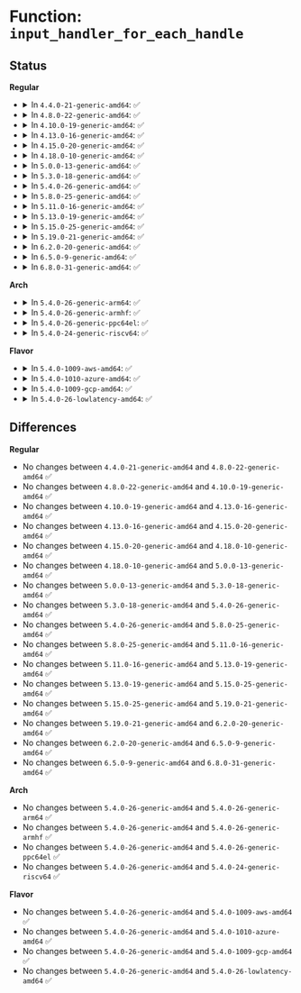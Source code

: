 # Function: <code>input_handler_for_each_handle</code>

## Status
<b>Regular</b>
<ul>
<li>
<details>
<summary>In <code>4.4.0-21-generic-amd64</code>: ✅</summary>

```c
int input_handler_for_each_handle(struct input_handler * handler, void * data, int (*)(struct input_handle *, void *) fn)
```

```json
{
  "name": "input_handler_for_each_handle",
  "collision_type": "Unique Global",
  "inline_type": "No",
  "funcs": [
    {
      "addr": 18446744071585557664,
      "name": "input_handler_for_each_handle",
      "external": true,
      "loc": "drivers/input/input.c:2272",
      "file": "drivers/input/input.c",
      "inline": "seen, unknown",
      "caller_inline": [],
      "caller_func": [
        "drivers/tty/vt/keyboard.c:kd_nosound",
        "drivers/tty/vt/keyboard.c:kbd_rate",
        "drivers/tty/vt/keyboard.c:vt_do_kbkeycode_ioctl",
        "drivers/tty/vt/keyboard.c:vt_do_kbkeycode_ioctl"
      ]
    }
  ],
  "symbols": [
    {
      "addr": 18446744071585557664,
      "name": "input_handler_for_each_handle",
      "section": ".text",
      "bind": "STB_GLOBAL",
      "size": 87
    }
  ]
}
```
</details>
</li>
<li>
<details>
<summary>In <code>4.8.0-22-generic-amd64</code>: ✅</summary>

```c
int input_handler_for_each_handle(struct input_handler * handler, void * data, int (*)(struct input_handle *, void *) fn)
```

```json
{
  "name": "input_handler_for_each_handle",
  "collision_type": "Unique Global",
  "inline_type": "No",
  "funcs": [
    {
      "addr": 18446744071585951568,
      "name": "input_handler_for_each_handle",
      "external": true,
      "loc": "drivers/input/input.c:2271",
      "file": "drivers/input/input.c",
      "inline": "seen, unknown",
      "caller_inline": [],
      "caller_func": [
        "drivers/tty/vt/keyboard.c:vt_do_kbkeycode_ioctl",
        "drivers/tty/vt/keyboard.c:vt_do_kbkeycode_ioctl",
        "drivers/tty/vt/keyboard.c:kbd_rate",
        "drivers/tty/vt/keyboard.c:kd_nosound"
      ]
    }
  ],
  "symbols": [
    {
      "addr": 18446744071585951568,
      "name": "input_handler_for_each_handle",
      "section": ".text",
      "bind": "STB_GLOBAL",
      "size": 87
    }
  ]
}
```
</details>
</li>
<li>
<details>
<summary>In <code>4.10.0-19-generic-amd64</code>: ✅</summary>

```c
int input_handler_for_each_handle(struct input_handler * handler, void * data, int (*)(struct input_handle *, void *) fn)
```

```json
{
  "name": "input_handler_for_each_handle",
  "collision_type": "Unique Global",
  "inline_type": "No",
  "funcs": [
    {
      "addr": 18446744071586139984,
      "name": "input_handler_for_each_handle",
      "external": true,
      "loc": "drivers/input/input.c:2271",
      "file": "drivers/input/input.c",
      "inline": "seen, unknown",
      "caller_inline": [],
      "caller_func": [
        "drivers/tty/vt/keyboard.c:vt_do_kbkeycode_ioctl",
        "drivers/tty/vt/keyboard.c:vt_do_kbkeycode_ioctl",
        "drivers/tty/vt/keyboard.c:kbd_rate",
        "drivers/tty/vt/keyboard.c:kd_nosound"
      ]
    }
  ],
  "symbols": [
    {
      "addr": 18446744071586139984,
      "name": "input_handler_for_each_handle",
      "section": ".text",
      "bind": "STB_GLOBAL",
      "size": 87
    }
  ]
}
```
</details>
</li>
<li>
<details>
<summary>In <code>4.13.0-16-generic-amd64</code>: ✅</summary>

```c
int input_handler_for_each_handle(struct input_handler * handler, void * data, int (*)(struct input_handle *, void *) fn)
```

```json
{
  "name": "input_handler_for_each_handle",
  "collision_type": "Unique Global",
  "inline_type": "No",
  "funcs": [
    {
      "addr": 18446744071586228784,
      "name": "input_handler_for_each_handle",
      "external": true,
      "loc": "drivers/input/input.c:2277",
      "file": "drivers/input/input.c",
      "inline": "seen, unknown",
      "caller_inline": [],
      "caller_func": [
        "drivers/tty/vt/keyboard.c:vt_do_kbkeycode_ioctl",
        "drivers/tty/vt/keyboard.c:vt_do_kbkeycode_ioctl",
        "drivers/tty/vt/keyboard.c:kbd_rate",
        "drivers/tty/vt/keyboard.c:kd_nosound"
      ]
    }
  ],
  "symbols": [
    {
      "addr": 18446744071586228784,
      "name": "input_handler_for_each_handle",
      "section": ".text",
      "bind": "STB_GLOBAL",
      "size": 87
    }
  ]
}
```
</details>
</li>
<li>
<details>
<summary>In <code>4.15.0-20-generic-amd64</code>: ✅</summary>

```c
int input_handler_for_each_handle(struct input_handler * handler, void * data, int (*)(struct input_handle *, void *) fn)
```

```json
{
  "name": "input_handler_for_each_handle",
  "collision_type": "Unique Global",
  "inline_type": "No",
  "funcs": [
    {
      "addr": 18446744071586692080,
      "name": "input_handler_for_each_handle",
      "external": true,
      "loc": "drivers/input/input.c:2270",
      "file": "drivers/input/input.c",
      "inline": "seen, unknown",
      "caller_inline": [],
      "caller_func": [
        "drivers/tty/vt/keyboard.c:vt_do_kbkeycode_ioctl",
        "drivers/tty/vt/keyboard.c:vt_do_kbkeycode_ioctl",
        "drivers/tty/vt/keyboard.c:kbd_rate",
        "drivers/tty/vt/keyboard.c:kd_nosound"
      ]
    }
  ],
  "symbols": [
    {
      "addr": 18446744071586692080,
      "name": "input_handler_for_each_handle",
      "section": ".text",
      "bind": "STB_GLOBAL",
      "size": 89
    }
  ]
}
```
</details>
</li>
<li>
<details>
<summary>In <code>4.18.0-10-generic-amd64</code>: ✅</summary>

```c
int input_handler_for_each_handle(struct input_handler * handler, void * data, int (*)(struct input_handle *, void *) fn)
```

```json
{
  "name": "input_handler_for_each_handle",
  "collision_type": "Unique Global",
  "inline_type": "No",
  "funcs": [
    {
      "addr": 18446744071586958496,
      "name": "input_handler_for_each_handle",
      "external": true,
      "loc": "drivers/input/input.c:2277",
      "file": "drivers/input/input.c",
      "inline": "seen, unknown",
      "caller_inline": [],
      "caller_func": [
        "drivers/tty/vt/keyboard.c:vt_do_kbkeycode_ioctl",
        "drivers/tty/vt/keyboard.c:vt_do_kbkeycode_ioctl",
        "drivers/tty/vt/keyboard.c:kbd_rate",
        "drivers/tty/vt/keyboard.c:kd_nosound"
      ]
    }
  ],
  "symbols": [
    {
      "addr": 18446744071586958496,
      "name": "input_handler_for_each_handle",
      "section": ".text",
      "bind": "STB_GLOBAL",
      "size": 89
    }
  ]
}
```
</details>
</li>
<li>
<details>
<summary>In <code>5.0.0-13-generic-amd64</code>: ✅</summary>

```c
int input_handler_for_each_handle(struct input_handler * handler, void * data, int (*)(struct input_handle *, void *) fn)
```

```json
{
  "name": "input_handler_for_each_handle",
  "collision_type": "Unique Global",
  "inline_type": "No",
  "funcs": [
    {
      "addr": 18446744071587119360,
      "name": "input_handler_for_each_handle",
      "external": true,
      "loc": "drivers/input/input.c:2277",
      "file": "drivers/input/input.c",
      "inline": "seen, unknown",
      "caller_inline": [],
      "caller_func": [
        "drivers/tty/vt/keyboard.c:vt_do_kbkeycode_ioctl",
        "drivers/tty/vt/keyboard.c:vt_do_kbkeycode_ioctl",
        "drivers/tty/vt/keyboard.c:kbd_rate",
        "drivers/tty/vt/keyboard.c:kd_nosound"
      ]
    }
  ],
  "symbols": [
    {
      "addr": 18446744071587119360,
      "name": "input_handler_for_each_handle",
      "section": ".text",
      "bind": "STB_GLOBAL",
      "size": 89
    }
  ]
}
```
</details>
</li>
<li>
<details>
<summary>In <code>5.3.0-18-generic-amd64</code>: ✅</summary>

```c
int input_handler_for_each_handle(struct input_handler * handler, void * data, int (*)(struct input_handle *, void *) fn)
```

```json
{
  "name": "input_handler_for_each_handle",
  "collision_type": "Unique Global",
  "inline_type": "No",
  "funcs": [
    {
      "addr": 18446744071587384112,
      "name": "input_handler_for_each_handle",
      "external": true,
      "loc": "drivers/input/input.c:2273",
      "file": "drivers/input/input.c",
      "inline": "seen, unknown",
      "caller_inline": [],
      "caller_func": [
        "drivers/tty/vt/keyboard.c:vt_do_kbkeycode_ioctl",
        "drivers/tty/vt/keyboard.c:vt_do_kbkeycode_ioctl",
        "drivers/tty/vt/keyboard.c:kbd_rate",
        "drivers/tty/vt/keyboard.c:kd_nosound"
      ]
    }
  ],
  "symbols": [
    {
      "addr": 18446744071587384112,
      "name": "input_handler_for_each_handle",
      "section": ".text",
      "bind": "STB_GLOBAL",
      "size": 89
    }
  ]
}
```
</details>
</li>
<li>
<details>
<summary>In <code>5.4.0-26-generic-amd64</code>: ✅</summary>

```c
int input_handler_for_each_handle(struct input_handler * handler, void * data, int (*)(struct input_handle *, void *) fn)
```

```json
{
  "name": "input_handler_for_each_handle",
  "collision_type": "Unique Global",
  "inline_type": "No",
  "funcs": [
    {
      "addr": 18446744071587585968,
      "name": "input_handler_for_each_handle",
      "external": true,
      "loc": "drivers/input/input.c:2349",
      "file": "drivers/input/input.c",
      "inline": "seen, unknown",
      "caller_inline": [],
      "caller_func": [
        "drivers/tty/vt/keyboard.c:vt_do_kbkeycode_ioctl",
        "drivers/tty/vt/keyboard.c:vt_do_kbkeycode_ioctl",
        "drivers/tty/vt/keyboard.c:kbd_rate",
        "drivers/tty/vt/keyboard.c:kd_nosound"
      ]
    }
  ],
  "symbols": [
    {
      "addr": 18446744071587585968,
      "name": "input_handler_for_each_handle",
      "section": ".text",
      "bind": "STB_GLOBAL",
      "size": 89
    }
  ]
}
```
</details>
</li>
<li>
<details>
<summary>In <code>5.8.0-25-generic-amd64</code>: ✅</summary>

```c
int input_handler_for_each_handle(struct input_handler * handler, void * data, int (*)(struct input_handle *, void *) fn)
```

```json
{
  "name": "input_handler_for_each_handle",
  "collision_type": "Unique Global",
  "inline_type": "No",
  "funcs": [
    {
      "addr": 18446744071588447008,
      "name": "input_handler_for_each_handle",
      "external": true,
      "loc": "drivers/input/input.c:2347",
      "file": "drivers/input/input.c",
      "inline": "seen, unknown",
      "caller_inline": [],
      "caller_func": [
        "drivers/tty/vt/keyboard.c:vt_do_kbkeycode_ioctl",
        "drivers/tty/vt/keyboard.c:vt_do_kbkeycode_ioctl",
        "drivers/tty/vt/keyboard.c:kbd_rate",
        "drivers/tty/vt/keyboard.c:kd_nosound"
      ]
    }
  ],
  "symbols": [
    {
      "addr": 18446744071588447008,
      "name": "input_handler_for_each_handle",
      "section": ".text",
      "bind": "STB_GLOBAL",
      "size": 89
    }
  ]
}
```
</details>
</li>
<li>
<details>
<summary>In <code>5.11.0-16-generic-amd64</code>: ✅</summary>

```c
int input_handler_for_each_handle(struct input_handler * handler, void * data, int (*)(struct input_handle *, void *) fn)
```

```json
{
  "name": "input_handler_for_each_handle",
  "collision_type": "Unique Global",
  "inline_type": "No",
  "funcs": [
    {
      "addr": 18446744071588477024,
      "name": "input_handler_for_each_handle",
      "external": true,
      "loc": "drivers/input/input.c:2453",
      "file": "drivers/input/input.c",
      "inline": "seen, unknown",
      "caller_inline": [],
      "caller_func": [
        "drivers/tty/vt/keyboard.c:vt_do_kbkeycode_ioctl",
        "drivers/tty/vt/keyboard.c:vt_do_kbkeycode_ioctl",
        "drivers/tty/vt/keyboard.c:kbd_rate",
        "drivers/tty/vt/keyboard.c:kd_nosound"
      ]
    }
  ],
  "symbols": [
    {
      "addr": 18446744071588477024,
      "name": "input_handler_for_each_handle",
      "section": ".text",
      "bind": "STB_GLOBAL",
      "size": 101
    }
  ]
}
```
</details>
</li>
<li>
<details>
<summary>In <code>5.13.0-19-generic-amd64</code>: ✅</summary>

```c
int input_handler_for_each_handle(struct input_handler * handler, void * data, int (*)(struct input_handle *, void *) fn)
```

```json
{
  "name": "input_handler_for_each_handle",
  "collision_type": "Unique Global",
  "inline_type": "No",
  "funcs": [
    {
      "addr": 18446744071588359136,
      "name": "input_handler_for_each_handle",
      "external": true,
      "loc": "drivers/input/input.c:2453",
      "file": "drivers/input/input.c",
      "inline": "seen, unknown",
      "caller_inline": [],
      "caller_func": [
        "drivers/tty/vt/keyboard.c:vt_do_kbkeycode_ioctl",
        "drivers/tty/vt/keyboard.c:vt_do_kbkeycode_ioctl",
        "drivers/tty/vt/keyboard.c:kbd_rate",
        "drivers/tty/vt/keyboard.c:kd_nosound"
      ]
    }
  ],
  "symbols": [
    {
      "addr": 18446744071588359136,
      "name": "input_handler_for_each_handle",
      "section": ".text",
      "bind": "STB_GLOBAL",
      "size": 101
    }
  ]
}
```
</details>
</li>
<li>
<details>
<summary>In <code>5.15.0-25-generic-amd64</code>: ✅</summary>

```c
int input_handler_for_each_handle(struct input_handler * handler, void * data, int (*)(struct input_handle *, void *) fn)
```

```json
{
  "name": "input_handler_for_each_handle",
  "collision_type": "Unique Global",
  "inline_type": "No",
  "funcs": [
    {
      "addr": 18446744071589022720,
      "name": "input_handler_for_each_handle",
      "external": true,
      "loc": "drivers/input/input.c:2459",
      "file": "drivers/input/input.c",
      "inline": "seen, unknown",
      "caller_inline": [],
      "caller_func": [
        "drivers/tty/vt/keyboard.c:vt_do_kbkeycode_ioctl",
        "drivers/tty/vt/keyboard.c:vt_do_kbkeycode_ioctl",
        "drivers/tty/vt/keyboard.c:kbd_rate",
        "drivers/tty/vt/keyboard.c:kd_nosound"
      ]
    }
  ],
  "symbols": [
    {
      "addr": 18446744071589022720,
      "name": "input_handler_for_each_handle",
      "section": ".text",
      "bind": "STB_GLOBAL",
      "size": 101
    }
  ]
}
```
</details>
</li>
<li>
<details>
<summary>In <code>5.19.0-21-generic-amd64</code>: ✅</summary>

```c
int input_handler_for_each_handle(struct input_handler * handler, void * data, int (*)(struct input_handle *, void *) fn)
```

```json
{
  "name": "input_handler_for_each_handle",
  "collision_type": "Unique Global",
  "inline_type": "No",
  "funcs": [
    {
      "addr": 18446744071590461296,
      "name": "input_handler_for_each_handle",
      "external": true,
      "loc": "drivers/input/input.c:2503",
      "file": "drivers/input/input.c",
      "inline": "seen, unknown",
      "caller_inline": [],
      "caller_func": [
        "drivers/tty/vt/keyboard.c:vt_do_kbkeycode_ioctl",
        "drivers/tty/vt/keyboard.c:vt_do_kbkeycode_ioctl",
        "drivers/tty/vt/keyboard.c:kbd_rate",
        "drivers/tty/vt/keyboard.c:kd_nosound"
      ]
    }
  ],
  "symbols": [
    {
      "addr": 18446744071590461296,
      "name": "input_handler_for_each_handle",
      "section": ".text",
      "bind": "STB_GLOBAL",
      "size": 122
    }
  ]
}
```
</details>
</li>
<li>
<details>
<summary>In <code>6.2.0-20-generic-amd64</code>: ✅</summary>

```c
int input_handler_for_each_handle(struct input_handler * handler, void * data, int (*)(struct input_handle *, void *) fn)
```

```json
{
  "name": "input_handler_for_each_handle",
  "collision_type": "Unique Global",
  "inline_type": "No",
  "funcs": [
    {
      "addr": 18446744071592103792,
      "name": "input_handler_for_each_handle",
      "external": true,
      "loc": "drivers/input/input.c:2515",
      "file": "drivers/input/input.c",
      "inline": "seen, unknown",
      "caller_inline": [],
      "caller_func": [
        "drivers/tty/vt/keyboard.c:vt_do_kbkeycode_ioctl",
        "drivers/tty/vt/keyboard.c:vt_do_kbkeycode_ioctl",
        "drivers/tty/vt/keyboard.c:kbd_rate",
        "drivers/tty/vt/keyboard.c:kd_nosound"
      ]
    }
  ],
  "symbols": [
    {
      "addr": 18446744071592103792,
      "name": "input_handler_for_each_handle",
      "section": ".text",
      "bind": "STB_GLOBAL",
      "size": 122
    }
  ]
}
```
</details>
</li>
<li>
<details>
<summary>In <code>6.5.0-9-generic-amd64</code>: ✅</summary>

```c
int input_handler_for_each_handle(struct input_handler * handler, void * data, int (*)(struct input_handle *, void *) fn)
```

```json
{
  "name": "input_handler_for_each_handle",
  "collision_type": "Unique Global",
  "inline_type": "No",
  "funcs": [
    {
      "addr": 18446744071592527520,
      "name": "input_handler_for_each_handle",
      "external": true,
      "loc": "drivers/input/input.c:2514",
      "file": "drivers/input/input.c",
      "inline": "seen, unknown",
      "caller_inline": [],
      "caller_func": [
        "drivers/tty/vt/keyboard.c:vt_do_kbkeycode_ioctl",
        "drivers/tty/vt/keyboard.c:vt_do_kbkeycode_ioctl",
        "drivers/tty/vt/keyboard.c:kbd_rate",
        "drivers/tty/vt/keyboard.c:kd_nosound"
      ]
    }
  ],
  "symbols": [
    {
      "addr": 18446744071592527520,
      "name": "input_handler_for_each_handle",
      "section": ".text",
      "bind": "STB_GLOBAL",
      "size": 122
    }
  ]
}
```
</details>
</li>
<li>
<details>
<summary>In <code>6.8.0-31-generic-amd64</code>: ✅</summary>

```c
int input_handler_for_each_handle(struct input_handler * handler, void * data, int (*)(struct input_handle *, void *) fn)
```

```json
{
  "name": "input_handler_for_each_handle",
  "collision_type": "Unique Global",
  "inline_type": "No",
  "funcs": [
    {
      "addr": 18446744071593272112,
      "name": "input_handler_for_each_handle",
      "external": true,
      "loc": "drivers/input/input.c:2514",
      "file": "drivers/input/input.c",
      "inline": "seen, unknown",
      "caller_inline": [],
      "caller_func": [
        "drivers/tty/vt/keyboard.c:vt_do_kbkeycode_ioctl",
        "drivers/tty/vt/keyboard.c:vt_do_kbkeycode_ioctl",
        "drivers/tty/vt/keyboard.c:kbd_rate",
        "drivers/tty/vt/keyboard.c:kd_nosound"
      ]
    }
  ],
  "symbols": [
    {
      "addr": 18446744071593272112,
      "name": "input_handler_for_each_handle",
      "section": ".text",
      "bind": "STB_GLOBAL",
      "size": 122
    }
  ]
}
```
</details>
</li>
</ul>
<b>Arch</b>
<ul>
<li>
<details>
<summary>In <code>5.4.0-26-generic-arm64</code>: ✅</summary>

```c
int input_handler_for_each_handle(struct input_handler * handler, void * data, int (*)(struct input_handle *, void *) fn)
```

```json
{
  "name": "input_handler_for_each_handle",
  "collision_type": "Unique Global",
  "inline_type": "No",
  "funcs": [
    {
      "addr": 18446603336500727752,
      "name": "input_handler_for_each_handle",
      "external": true,
      "loc": "drivers/input/input.c:2349",
      "file": "drivers/input/input.c",
      "inline": "seen, unknown",
      "caller_inline": [],
      "caller_func": [
        "drivers/tty/vt/keyboard.c:vt_do_kbkeycode_ioctl",
        "drivers/tty/vt/keyboard.c:vt_do_kbkeycode_ioctl",
        "drivers/tty/vt/keyboard.c:kbd_rate",
        "drivers/tty/vt/keyboard.c:kd_nosound"
      ]
    }
  ],
  "symbols": [
    {
      "addr": 18446603336500727752,
      "name": "input_handler_for_each_handle",
      "section": ".text",
      "bind": "STB_GLOBAL",
      "size": 124
    }
  ]
}
```
</details>
</li>
<li>
<details>
<summary>In <code>5.4.0-26-generic-armhf</code>: ✅</summary>

```c
int input_handler_for_each_handle(struct input_handler * handler, void * data, int (*)(struct input_handle *, void *) fn)
```

```json
{
  "name": "input_handler_for_each_handle",
  "collision_type": "Unique Global",
  "inline_type": "No",
  "funcs": [
    {
      "addr": 3233250424,
      "name": "input_handler_for_each_handle",
      "external": true,
      "loc": "drivers/input/input.c:2349",
      "file": "drivers/input/input.c",
      "inline": "seen, unknown",
      "caller_inline": [],
      "caller_func": [
        "drivers/tty/vt/keyboard.c:vt_do_kbkeycode_ioctl",
        "drivers/tty/vt/keyboard.c:vt_do_kbkeycode_ioctl",
        "drivers/tty/vt/keyboard.c:kbd_rate",
        "drivers/tty/vt/keyboard.c:kd_nosound"
      ]
    }
  ],
  "symbols": [
    {
      "addr": 3233250424,
      "name": "input_handler_for_each_handle",
      "section": ".text",
      "bind": "STB_GLOBAL",
      "size": 100
    }
  ]
}
```
</details>
</li>
<li>
<details>
<summary>In <code>5.4.0-26-generic-ppc64el</code>: ✅</summary>

```c
int input_handler_for_each_handle(struct input_handler * handler, void * data, int (*)(struct input_handle *, void *) fn)
```

```json
{
  "name": "input_handler_for_each_handle",
  "collision_type": "Unique Global",
  "inline_type": "No",
  "funcs": [
    {
      "addr": 13835058055294172960,
      "name": "input_handler_for_each_handle",
      "external": true,
      "loc": "drivers/input/input.c:2349",
      "file": "drivers/input/input.c",
      "inline": "seen, unknown",
      "caller_inline": [],
      "caller_func": [
        "drivers/tty/vt/keyboard.c:vt_do_kbkeycode_ioctl",
        "drivers/tty/vt/keyboard.c:vt_do_kbkeycode_ioctl",
        "drivers/tty/vt/keyboard.c:kbd_rate",
        "drivers/tty/vt/keyboard.c:kd_nosound"
      ]
    }
  ],
  "symbols": [
    {
      "addr": 13835058055294172960,
      "name": "input_handler_for_each_handle",
      "section": ".text",
      "bind": "STB_GLOBAL",
      "size": 196
    }
  ]
}
```
</details>
</li>
<li>
<details>
<summary>In <code>5.4.0-24-generic-riscv64</code>: ✅</summary>

```c
int input_handler_for_each_handle(struct input_handler * handler, void * data, int (*)(struct input_handle *, void *) fn)
```

```json
{
  "name": "input_handler_for_each_handle",
  "collision_type": "Unique Global",
  "inline_type": "No",
  "funcs": [
    {
      "addr": 18446743936277573074,
      "name": "input_handler_for_each_handle",
      "external": true,
      "loc": "drivers/input/input.c:2349",
      "file": "drivers/input/input.c",
      "inline": "seen, unknown",
      "caller_inline": [],
      "caller_func": [
        "drivers/tty/vt/keyboard.c:vt_do_kbkeycode_ioctl",
        "drivers/tty/vt/keyboard.c:vt_do_kbkeycode_ioctl",
        "drivers/tty/vt/keyboard.c:kbd_rate",
        "drivers/tty/vt/keyboard.c:kd_nosound"
      ]
    }
  ],
  "symbols": [
    {
      "addr": 18446743936277573074,
      "name": "input_handler_for_each_handle",
      "section": ".text",
      "bind": "STB_GLOBAL",
      "size": 102
    }
  ]
}
```
</details>
</li>
</ul>
<b>Flavor</b>
<ul>
<li>
<details>
<summary>In <code>5.4.0-1009-aws-amd64</code>: ✅</summary>

```c
int input_handler_for_each_handle(struct input_handler * handler, void * data, int (*)(struct input_handle *, void *) fn)
```

```json
{
  "name": "input_handler_for_each_handle",
  "collision_type": "Unique Global",
  "inline_type": "No",
  "funcs": [
    {
      "addr": 18446744071587278784,
      "name": "input_handler_for_each_handle",
      "external": true,
      "loc": "drivers/input/input.c:2349",
      "file": "drivers/input/input.c",
      "inline": "seen, unknown",
      "caller_inline": [],
      "caller_func": [
        "drivers/tty/vt/keyboard.c:vt_do_kbkeycode_ioctl",
        "drivers/tty/vt/keyboard.c:vt_do_kbkeycode_ioctl",
        "drivers/tty/vt/keyboard.c:kbd_bh",
        "drivers/tty/vt/keyboard.c:kbd_rate",
        "drivers/tty/vt/keyboard.c:kd_nosound"
      ]
    }
  ],
  "symbols": [
    {
      "addr": 18446744071587278784,
      "name": "input_handler_for_each_handle",
      "section": ".text",
      "bind": "STB_GLOBAL",
      "size": 89
    }
  ]
}
```
</details>
</li>
<li>
<details>
<summary>In <code>5.4.0-1010-azure-amd64</code>: ✅</summary>

```c
int input_handler_for_each_handle(struct input_handler * handler, void * data, int (*)(struct input_handle *, void *) fn)
```

```json
{
  "name": "input_handler_for_each_handle",
  "collision_type": "Unique Global",
  "inline_type": "No",
  "funcs": [
    {
      "addr": 18446744071587047216,
      "name": "input_handler_for_each_handle",
      "external": true,
      "loc": "drivers/input/input.c:2349",
      "file": "drivers/input/input.c",
      "inline": "seen, unknown",
      "caller_inline": [],
      "caller_func": [
        "drivers/tty/vt/keyboard.c:vt_do_kbkeycode_ioctl",
        "drivers/tty/vt/keyboard.c:vt_do_kbkeycode_ioctl",
        "drivers/tty/vt/keyboard.c:kbd_bh",
        "drivers/tty/vt/keyboard.c:kbd_rate",
        "drivers/tty/vt/keyboard.c:kd_nosound"
      ]
    }
  ],
  "symbols": [
    {
      "addr": 18446744071587047216,
      "name": "input_handler_for_each_handle",
      "section": ".text",
      "bind": "STB_GLOBAL",
      "size": 89
    }
  ]
}
```
</details>
</li>
<li>
<details>
<summary>In <code>5.4.0-1009-gcp-amd64</code>: ✅</summary>

```c
int input_handler_for_each_handle(struct input_handler * handler, void * data, int (*)(struct input_handle *, void *) fn)
```

```json
{
  "name": "input_handler_for_each_handle",
  "collision_type": "Unique Global",
  "inline_type": "No",
  "funcs": [
    {
      "addr": 18446744071587537216,
      "name": "input_handler_for_each_handle",
      "external": true,
      "loc": "drivers/input/input.c:2349",
      "file": "drivers/input/input.c",
      "inline": "seen, unknown",
      "caller_inline": [],
      "caller_func": [
        "drivers/tty/vt/keyboard.c:vt_do_kbkeycode_ioctl",
        "drivers/tty/vt/keyboard.c:vt_do_kbkeycode_ioctl",
        "drivers/tty/vt/keyboard.c:kbd_rate",
        "drivers/tty/vt/keyboard.c:kd_nosound"
      ]
    }
  ],
  "symbols": [
    {
      "addr": 18446744071587537216,
      "name": "input_handler_for_each_handle",
      "section": ".text",
      "bind": "STB_GLOBAL",
      "size": 89
    }
  ]
}
```
</details>
</li>
<li>
<details>
<summary>In <code>5.4.0-26-lowlatency-amd64</code>: ✅</summary>

```c
int input_handler_for_each_handle(struct input_handler * handler, void * data, int (*)(struct input_handle *, void *) fn)
```

```json
{
  "name": "input_handler_for_each_handle",
  "collision_type": "Unique Global",
  "inline_type": "No",
  "funcs": [
    {
      "addr": 18446744071587648256,
      "name": "input_handler_for_each_handle",
      "external": true,
      "loc": "drivers/input/input.c:2349",
      "file": "drivers/input/input.c",
      "inline": "seen, unknown",
      "caller_inline": [],
      "caller_func": [
        "drivers/tty/vt/keyboard.c:vt_do_kbkeycode_ioctl",
        "drivers/tty/vt/keyboard.c:vt_do_kbkeycode_ioctl",
        "drivers/tty/vt/keyboard.c:kbd_rate",
        "drivers/tty/vt/keyboard.c:kd_nosound"
      ]
    }
  ],
  "symbols": [
    {
      "addr": 18446744071587648256,
      "name": "input_handler_for_each_handle",
      "section": ".text",
      "bind": "STB_GLOBAL",
      "size": 108
    }
  ]
}
```
</details>
</li>
</ul>

## Differences
<b>Regular</b>
<ul>
<li>
No changes between <code>4.4.0-21-generic-amd64</code> and <code>4.8.0-22-generic-amd64</code> ✅
</li>
<li>
No changes between <code>4.8.0-22-generic-amd64</code> and <code>4.10.0-19-generic-amd64</code> ✅
</li>
<li>
No changes between <code>4.10.0-19-generic-amd64</code> and <code>4.13.0-16-generic-amd64</code> ✅
</li>
<li>
No changes between <code>4.13.0-16-generic-amd64</code> and <code>4.15.0-20-generic-amd64</code> ✅
</li>
<li>
No changes between <code>4.15.0-20-generic-amd64</code> and <code>4.18.0-10-generic-amd64</code> ✅
</li>
<li>
No changes between <code>4.18.0-10-generic-amd64</code> and <code>5.0.0-13-generic-amd64</code> ✅
</li>
<li>
No changes between <code>5.0.0-13-generic-amd64</code> and <code>5.3.0-18-generic-amd64</code> ✅
</li>
<li>
No changes between <code>5.3.0-18-generic-amd64</code> and <code>5.4.0-26-generic-amd64</code> ✅
</li>
<li>
No changes between <code>5.4.0-26-generic-amd64</code> and <code>5.8.0-25-generic-amd64</code> ✅
</li>
<li>
No changes between <code>5.8.0-25-generic-amd64</code> and <code>5.11.0-16-generic-amd64</code> ✅
</li>
<li>
No changes between <code>5.11.0-16-generic-amd64</code> and <code>5.13.0-19-generic-amd64</code> ✅
</li>
<li>
No changes between <code>5.13.0-19-generic-amd64</code> and <code>5.15.0-25-generic-amd64</code> ✅
</li>
<li>
No changes between <code>5.15.0-25-generic-amd64</code> and <code>5.19.0-21-generic-amd64</code> ✅
</li>
<li>
No changes between <code>5.19.0-21-generic-amd64</code> and <code>6.2.0-20-generic-amd64</code> ✅
</li>
<li>
No changes between <code>6.2.0-20-generic-amd64</code> and <code>6.5.0-9-generic-amd64</code> ✅
</li>
<li>
No changes between <code>6.5.0-9-generic-amd64</code> and <code>6.8.0-31-generic-amd64</code> ✅
</li>
</ul>
<b>Arch</b>
<ul>
<li>
No changes between <code>5.4.0-26-generic-amd64</code> and <code>5.4.0-26-generic-arm64</code> ✅
</li>
<li>
No changes between <code>5.4.0-26-generic-amd64</code> and <code>5.4.0-26-generic-armhf</code> ✅
</li>
<li>
No changes between <code>5.4.0-26-generic-amd64</code> and <code>5.4.0-26-generic-ppc64el</code> ✅
</li>
<li>
No changes between <code>5.4.0-26-generic-amd64</code> and <code>5.4.0-24-generic-riscv64</code> ✅
</li>
</ul>
<b>Flavor</b>
<ul>
<li>
No changes between <code>5.4.0-26-generic-amd64</code> and <code>5.4.0-1009-aws-amd64</code> ✅
</li>
<li>
No changes between <code>5.4.0-26-generic-amd64</code> and <code>5.4.0-1010-azure-amd64</code> ✅
</li>
<li>
No changes between <code>5.4.0-26-generic-amd64</code> and <code>5.4.0-1009-gcp-amd64</code> ✅
</li>
<li>
No changes between <code>5.4.0-26-generic-amd64</code> and <code>5.4.0-26-lowlatency-amd64</code> ✅
</li>
</ul>

